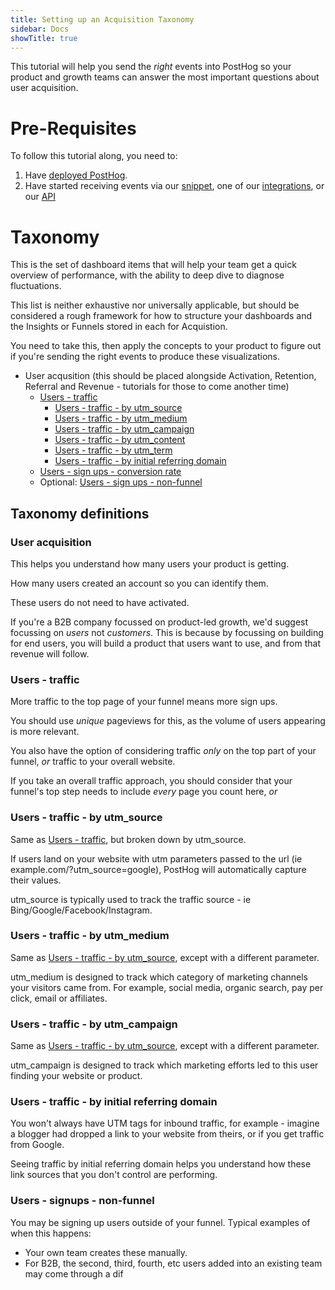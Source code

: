 ```yaml
---
title: Setting up an Acquisition Taxonomy
sidebar: Docs
showTitle: true
---
```


This tutorial will help you send the _right_ events into PostHog so your product and growth teams can answer the most important questions about user acquisition.

# Pre-Requisites

To follow this tutorial along, you need to:

1. Have [deployed PostHog](/docs/deployment).
1. Have started receiving events via our [snippet](/docs/integrate/client/js), one of our [integrations](/docs/integrate/overview), or our [API](/docs/api/overview)

# Taxonomy

This is the set of dashboard items that will help your team get a quick overview of performance, with the ability to deep dive to diagnose fluctuations.

This list is neither exhaustive nor universally applicable, but should be considered a rough framework for how to structure your dashboards and the Insights or Funnels stored in each for Acquistion.

You need to take this, then apply the concepts to your product to figure out if you're sending the right events to produce these visualizations.

- User acqusition (this should be placed alongside Activation, Retention, Referral and Revenue - tutorials for those to come another time)
  - [Users - traffic](#users--traffic)
    - [Users - traffic - by utm_source](#users--traffic--by-utmsource)
    - [Users - traffic - by utm_medium](#users--traffic--by-utmmedium)
    - [Users - traffic - by utm_campaign]((#users--traffic--by-utmcampaign))
    - [Users - traffic - by utm_content]((#users--traffic--by-utmcontent))
    - [Users - traffic - by utm_term](#users--traffic--by-utmterm)
    - [Users - traffic - by initial referring domain](#users--traffic--by-initial-referring-domain)
  - [Users - sign ups - conversion rate](#users--sign-ups--conversion-rate)
  - Optional: [Users - sign ups - non-funnel](#users--signups--nonfunnel)
 
## Taxonomy definitions

### User acquisition

This helps you understand how many users your product is getting.

How many users created an account so you can identify them.

These users do not need to have activated.

If you're a B2B company focussed on product-led growth, we'd suggest focussing on _users_ not _customers_. This is because by focussing on building for end users, you will build a product that users want to use, and from that revenue will follow.

### Users - traffic

More traffic to the top page of your funnel means more sign ups.

You should use _unique_ pageviews for this, as the volume of users appearing is more relevant.

You also have the option of considering traffic _only_ on the top part of your funnel, _or_ traffic to your overall website.

If you take an overall traffic approach, you should consider that your funnel's top step needs to include _every_ page you count here, _or_

### Users - traffic - by utm_source

Same as [Users - traffic](#users--traffic), but broken down by utm_source.

If users land on your website with utm parameters passed to the url (ie example.com/?utm_source=google), PostHog will automatically capture their values.

utm_source is typically used to track the traffic source - ie Bing/Google/Facebook/Instagram.

### Users - traffic - by utm_medium

Same as [Users - traffic - by utm_source](#users--traffic--by-utmsource), except with a different parameter.

utm_medium is designed to track which category of marketing channels your visitors came from. For example, social media, organic search, pay per click, email or affiliates.

### Users - traffic - by utm_campaign

Same as [Users - traffic - by utm_source](#users--traffic--by-utmsource), except with a different parameter.

utm_campaign is designed to track which marketing efforts led to this user finding your website or product.

### Users - traffic - by initial referring domain

You won't always have UTM tags for inbound traffic, for example - imagine a blogger had dropped a link to your website from theirs, or if you get traffic from Google.

Seeing traffic by initial referring domain helps you understand how these link sources that you don't control are performing.

### Users - signups - non-funnel

You may be signing up users outside of your funnel. Typical examples of when this happens:

* Your own team creates these manually.
* For B2B, the second, third, fourth, etc users added into an existing team may come through a dif
